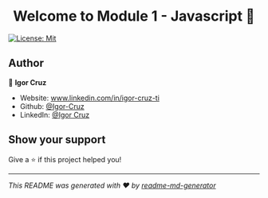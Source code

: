 <h1 align="center">Welcome to Module 1 - Javascript 👋</h1>
<p>
  <a href="#" target="_blank">
    <img alt="License: Mit" src="https://img.shields.io/badge/License-Mit-yellow.svg" />
  </a>
</p>

## Author

👤 **Igor Cruz**

* Website: www.linkedin.com/in/igor-cruz-ti
* Github: [@Igor-Cruz](https://github.com/Igor-Cruz)
* LinkedIn: [@Igor Cruz](https://linkedin.com/in/Igor-Cruz)

## Show your support

Give a ⭐️ if this project helped you!

***
_This README was generated with ❤️ by [readme-md-generator](https://github.com/kefranabg/readme-md-generator)_
